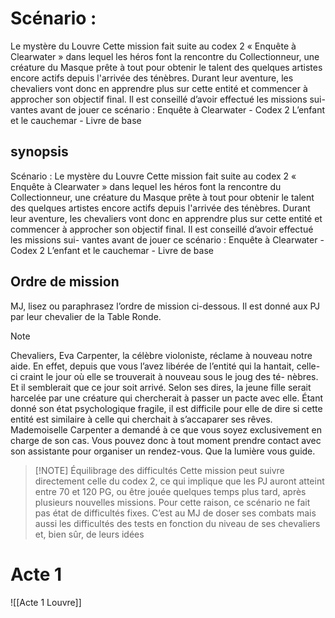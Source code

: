 # Scénario : 

Le mystère du Louvre Cette mission fait suite au codex 2 « Enquête à Clearwater » dans lequel les héros font la rencontre du Collectionneur, une créature du Masque prête à tout pour obtenir le talent des quelques artistes encore actifs depuis l'arrivée des ténèbres. Durant leur aventure, les chevaliers vont donc en apprendre plus sur cette entité et commencer à approcher son objectif final. Il est conseillé d’avoir effectué les missions sui- vantes avant de jouer ce scénario : 
	Enquête à Clearwater - Codex 2 
	L’enfant et le cauchemar - Livre de base


## synopsis

Scénario : Le mystère du Louvre Cette mission fait suite au codex 2 « Enquête à Clearwater » dans lequel les héros font la rencontre du Collectionneur, une créature du Masque prête à tout pour obtenir le talent des quelques artistes encore actifs depuis l'arrivée des ténèbres. Durant leur aventure, les chevaliers vont donc en apprendre plus sur cette entité et commencer à approcher son objectif final. Il est conseillé d’avoir effectué les missions sui- vantes avant de jouer ce scénario : Enquête à Clearwater - Codex 2 L’enfant et le cauchemar - Livre de base

## Ordre de mission

 MJ, lisez ou paraphrasez l’ordre de mission ci-dessous. Il est donné aux PJ par leur chevalier de la Table Ronde. 

> [!NOTE] 
> Chevaliers, Eva Carpenter, la célèbre violoniste, réclame à nouveau notre aide. En effet, depuis que vous l’avez libérée de l’entité qui la hantait, celle-ci craint le jour où elle se trouverait à nouveau sous le joug des té- nèbres. Et il semblerait que ce jour soit arrivé. Selon ses dires, la jeune fille serait harcelée par une créature qui chercherait à passer un pacte avec elle. Étant donné son état psychologique fragile, il est difficile pour elle de dire si cette entité est similaire à celle qui cherchait à s’accaparer ses rêves. Mademoiselle Carpenter a demandé à ce que vous soyez exclusivement en charge de son cas. Vous pouvez donc à tout moment prendre contact avec son assistante pour organiser un rendez-vous. Que la lumière vous guide.


> [!NOTE] Équilibrage des difficultés
>  Cette mission peut suivre directement celle du codex 2, ce qui implique que les PJ auront atteint entre 70 et 120 PG, ou être jouée quelques temps plus tard, après plusieurs nouvelles missions. Pour cette raison, ce scénario ne fait pas état de difficultés fixes. C’est au MJ de doser ses combats mais aussi les difficultés des tests en fonction du niveau de ses chevaliers et, bien sûr, de leurs idées

# Acte 1

![[Acte 1 Louvre]]